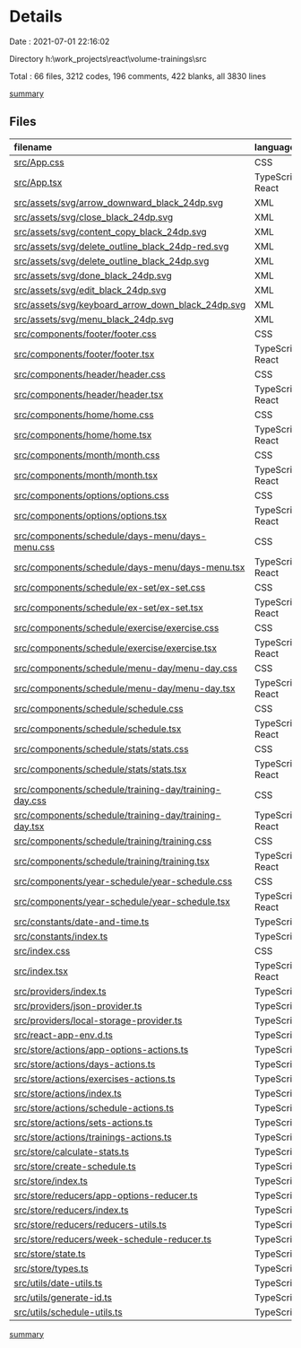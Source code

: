 # Details

Date : 2021-07-01 22:16:02

Directory h:\work\_projects\react\volume-trainings\src

Total : 66 files,  3212 codes, 196 comments, 422 blanks, all 3830 lines

[summary](results.md)

## Files
| filename | language | code | comment | blank | total |
| :--- | :--- | ---: | ---: | ---: | ---: |
| [src/App.css](/src/App.css) | CSS | 12 | 0 | 0 | 12 |
| [src/App.tsx](/src/App.tsx) | TypeScript React | 62 | 4 | 26 | 92 |
| [src/assets/svg/arrow_downward_black_24dp.svg](/src/assets/svg/arrow_downward_black_24dp.svg) | XML | 1 | 0 | 0 | 1 |
| [src/assets/svg/close_black_24dp.svg](/src/assets/svg/close_black_24dp.svg) | XML | 1 | 0 | 0 | 1 |
| [src/assets/svg/content_copy_black_24dp.svg](/src/assets/svg/content_copy_black_24dp.svg) | XML | 1 | 0 | 0 | 1 |
| [src/assets/svg/delete_outline_black_24dp-red.svg](/src/assets/svg/delete_outline_black_24dp-red.svg) | XML | 1 | 0 | 0 | 1 |
| [src/assets/svg/delete_outline_black_24dp.svg](/src/assets/svg/delete_outline_black_24dp.svg) | XML | 1 | 0 | 0 | 1 |
| [src/assets/svg/done_black_24dp.svg](/src/assets/svg/done_black_24dp.svg) | XML | 1 | 0 | 0 | 1 |
| [src/assets/svg/edit_black_24dp.svg](/src/assets/svg/edit_black_24dp.svg) | XML | 1 | 0 | 0 | 1 |
| [src/assets/svg/keyboard_arrow_down_black_24dp.svg](/src/assets/svg/keyboard_arrow_down_black_24dp.svg) | XML | 1 | 0 | 0 | 1 |
| [src/assets/svg/menu_black_24dp.svg](/src/assets/svg/menu_black_24dp.svg) | XML | 1 | 0 | 0 | 1 |
| [src/components/footer/footer.css](/src/components/footer/footer.css) | CSS | 5 | 1 | 0 | 6 |
| [src/components/footer/footer.tsx](/src/components/footer/footer.tsx) | TypeScript React | 9 | 2 | 4 | 15 |
| [src/components/header/header.css](/src/components/header/header.css) | CSS | 31 | 0 | 1 | 32 |
| [src/components/header/header.tsx](/src/components/header/header.tsx) | TypeScript React | 48 | 2 | 5 | 55 |
| [src/components/home/home.css](/src/components/home/home.css) | CSS | 6 | 1 | 0 | 7 |
| [src/components/home/home.tsx](/src/components/home/home.tsx) | TypeScript React | 22 | 4 | 10 | 36 |
| [src/components/month/month.css](/src/components/month/month.css) | CSS | 83 | 4 | 3 | 90 |
| [src/components/month/month.tsx](/src/components/month/month.tsx) | TypeScript React | 81 | 9 | 15 | 105 |
| [src/components/options/options.css](/src/components/options/options.css) | CSS | 152 | 21 | 8 | 181 |
| [src/components/options/options.tsx](/src/components/options/options.tsx) | TypeScript React | 113 | 5 | 16 | 134 |
| [src/components/schedule/days-menu/days-menu.css](/src/components/schedule/days-menu/days-menu.css) | CSS | 11 | 0 | 0 | 11 |
| [src/components/schedule/days-menu/days-menu.tsx](/src/components/schedule/days-menu/days-menu.tsx) | TypeScript React | 21 | 4 | 7 | 32 |
| [src/components/schedule/ex-set/ex-set.css](/src/components/schedule/ex-set/ex-set.css) | CSS | 76 | 0 | 0 | 76 |
| [src/components/schedule/ex-set/ex-set.tsx](/src/components/schedule/ex-set/ex-set.tsx) | TypeScript React | 75 | 2 | 13 | 90 |
| [src/components/schedule/exercise/exercise.css](/src/components/schedule/exercise/exercise.css) | CSS | 94 | 7 | 2 | 103 |
| [src/components/schedule/exercise/exercise.tsx](/src/components/schedule/exercise/exercise.tsx) | TypeScript React | 157 | 6 | 26 | 189 |
| [src/components/schedule/menu-day/menu-day.css](/src/components/schedule/menu-day/menu-day.css) | CSS | 116 | 2 | 3 | 121 |
| [src/components/schedule/menu-day/menu-day.tsx](/src/components/schedule/menu-day/menu-day.tsx) | TypeScript React | 91 | 4 | 15 | 110 |
| [src/components/schedule/schedule.css](/src/components/schedule/schedule.css) | CSS | 47 | 2 | 3 | 52 |
| [src/components/schedule/schedule.tsx](/src/components/schedule/schedule.tsx) | TypeScript React | 90 | 6 | 15 | 111 |
| [src/components/schedule/stats/stats.css](/src/components/schedule/stats/stats.css) | CSS | 157 | 16 | 8 | 181 |
| [src/components/schedule/stats/stats.tsx](/src/components/schedule/stats/stats.tsx) | TypeScript React | 56 | 2 | 6 | 64 |
| [src/components/schedule/training-day/training-day.css](/src/components/schedule/training-day/training-day.css) | CSS | 11 | 0 | 0 | 11 |
| [src/components/schedule/training-day/training-day.tsx](/src/components/schedule/training-day/training-day.tsx) | TypeScript React | 15 | 4 | 5 | 24 |
| [src/components/schedule/training/training.css](/src/components/schedule/training/training.css) | CSS | 172 | 11 | 5 | 188 |
| [src/components/schedule/training/training.tsx](/src/components/schedule/training/training.tsx) | TypeScript React | 96 | 6 | 17 | 119 |
| [src/components/year-schedule/year-schedule.css](/src/components/year-schedule/year-schedule.css) | CSS | 33 | 0 | 1 | 34 |
| [src/components/year-schedule/year-schedule.tsx](/src/components/year-schedule/year-schedule.tsx) | TypeScript React | 41 | 6 | 10 | 57 |
| [src/constants/date-and-time.ts](/src/constants/date-and-time.ts) | TypeScript | 53 | 4 | 9 | 66 |
| [src/constants/index.ts](/src/constants/index.ts) | TypeScript | 1 | 0 | 0 | 1 |
| [src/index.css](/src/index.css) | CSS | 185 | 21 | 27 | 233 |
| [src/index.tsx](/src/index.tsx) | TypeScript React | 14 | 0 | 1 | 15 |
| [src/providers/index.ts](/src/providers/index.ts) | TypeScript | 7 | 0 | 1 | 8 |
| [src/providers/json-provider.ts](/src/providers/json-provider.ts) | TypeScript | 14 | 1 | 4 | 19 |
| [src/providers/local-storage-provider.ts](/src/providers/local-storage-provider.ts) | TypeScript | 28 | 0 | 5 | 33 |
| [src/react-app-env.d.ts](/src/react-app-env.d.ts) | TypeScript | 0 | 1 | 1 | 2 |
| [src/store/actions/app-options-actions.ts](/src/store/actions/app-options-actions.ts) | TypeScript | 40 | 0 | 6 | 46 |
| [src/store/actions/days-actions.ts](/src/store/actions/days-actions.ts) | TypeScript | 10 | 0 | 3 | 13 |
| [src/store/actions/exercises-actions.ts](/src/store/actions/exercises-actions.ts) | TypeScript | 25 | 0 | 5 | 30 |
| [src/store/actions/index.ts](/src/store/actions/index.ts) | TypeScript | 20 | 0 | 3 | 23 |
| [src/store/actions/schedule-actions.ts](/src/store/actions/schedule-actions.ts) | TypeScript | 24 | 0 | 5 | 29 |
| [src/store/actions/sets-actions.ts](/src/store/actions/sets-actions.ts) | TypeScript | 32 | 0 | 6 | 38 |
| [src/store/actions/trainings-actions.ts](/src/store/actions/trainings-actions.ts) | TypeScript | 25 | 0 | 5 | 30 |
| [src/store/calculate-stats.ts](/src/store/calculate-stats.ts) | TypeScript | 65 | 2 | 7 | 74 |
| [src/store/create-schedule.ts](/src/store/create-schedule.ts) | TypeScript | 76 | 0 | 11 | 87 |
| [src/store/index.ts](/src/store/index.ts) | TypeScript | 6 | 6 | 2 | 14 |
| [src/store/reducers/app-options-reducer.ts](/src/store/reducers/app-options-reducer.ts) | TypeScript | 62 | 0 | 9 | 71 |
| [src/store/reducers/index.ts](/src/store/reducers/index.ts) | TypeScript | 10 | 0 | 3 | 13 |
| [src/store/reducers/reducers-utils.ts](/src/store/reducers/reducers-utils.ts) | TypeScript | 13 | 0 | 3 | 16 |
| [src/store/reducers/week-schedule-reducer.ts](/src/store/reducers/week-schedule-reducer.ts) | TypeScript | 226 | 7 | 21 | 254 |
| [src/store/state.ts](/src/store/state.ts) | TypeScript | 43 | 5 | 10 | 58 |
| [src/store/types.ts](/src/store/types.ts) | TypeScript | 50 | 0 | 11 | 61 |
| [src/utils/date-utils.ts](/src/utils/date-utils.ts) | TypeScript | 104 | 0 | 22 | 126 |
| [src/utils/generate-id.ts](/src/utils/generate-id.ts) | TypeScript | 34 | 9 | 8 | 51 |
| [src/utils/schedule-utils.ts](/src/utils/schedule-utils.ts) | TypeScript | 53 | 9 | 10 | 72 |

[summary](results.md)